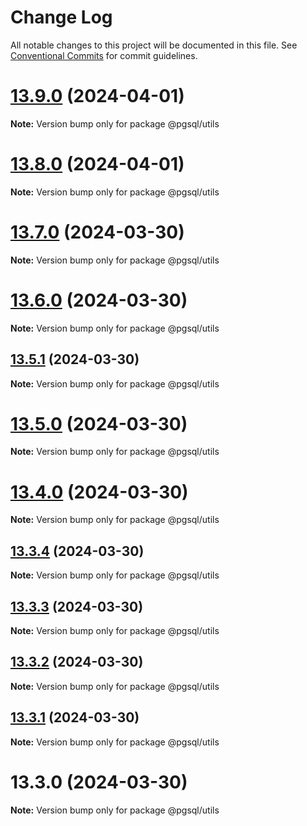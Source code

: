# Change Log

All notable changes to this project will be documented in this file.
See [Conventional Commits](https://conventionalcommits.org) for commit guidelines.

# [13.9.0](https://github.com/launchql/pgsql-parser/compare/@pgsql/utils@13.8.0...@pgsql/utils@13.9.0) (2024-04-01)

**Note:** Version bump only for package @pgsql/utils





# [13.8.0](https://github.com/launchql/pgsql-parser/compare/@pgsql/utils@13.7.0...@pgsql/utils@13.8.0) (2024-04-01)

**Note:** Version bump only for package @pgsql/utils





# [13.7.0](https://github.com/launchql/pgsql-parser/compare/@pgsql/utils@13.6.0...@pgsql/utils@13.7.0) (2024-03-30)

**Note:** Version bump only for package @pgsql/utils





# [13.6.0](https://github.com/launchql/pgsql-parser/compare/@pgsql/utils@13.5.1...@pgsql/utils@13.6.0) (2024-03-30)

**Note:** Version bump only for package @pgsql/utils





## [13.5.1](https://github.com/launchql/pgsql-parser/compare/@pgsql/utils@13.5.0...@pgsql/utils@13.5.1) (2024-03-30)

**Note:** Version bump only for package @pgsql/utils





# [13.5.0](https://github.com/launchql/pgsql-parser/compare/@pgsql/utils@13.4.0...@pgsql/utils@13.5.0) (2024-03-30)

**Note:** Version bump only for package @pgsql/utils





# [13.4.0](https://github.com/launchql/pgsql-parser/compare/@pgsql/utils@13.3.4...@pgsql/utils@13.4.0) (2024-03-30)

**Note:** Version bump only for package @pgsql/utils





## [13.3.4](https://github.com/launchql/pgsql-parser/compare/@pgsql/utils@13.3.3...@pgsql/utils@13.3.4) (2024-03-30)

**Note:** Version bump only for package @pgsql/utils





## [13.3.3](https://github.com/launchql/pgsql-parser/compare/@pgsql/utils@13.3.2...@pgsql/utils@13.3.3) (2024-03-30)

**Note:** Version bump only for package @pgsql/utils





## [13.3.2](https://github.com/launchql/pgsql-parser/compare/@pgsql/utils@13.3.1...@pgsql/utils@13.3.2) (2024-03-30)

**Note:** Version bump only for package @pgsql/utils





## [13.3.1](https://github.com/launchql/pgsql-parser/compare/@pgsql/utils@13.3.0...@pgsql/utils@13.3.1) (2024-03-30)

**Note:** Version bump only for package @pgsql/utils





# 13.3.0 (2024-03-30)

**Note:** Version bump only for package @pgsql/utils
